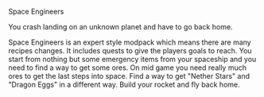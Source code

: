 Space Engineers


You crash landing on an unknown planet and have to go back home.


Space Engineers is an expert style modpack which means there are many recipes changes.
It includes quests to give the players goals to reach.
You start from nothing but some emergency items from your spaceship and you need to find a way to get some ores.
On mid game you need really much ores to get the last steps into space.
Find a way to get "Nether Stars" and "Dragon Eggs" in a different way.
Build your rocket and fly back home.
